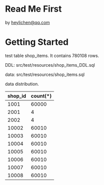 # Read Me First
by heylichen@qq.com


# Getting Started
test table shop_items. It contains 780108 rows.

DDL: src/test/resources/shop_items_DDL.sql

data: src/test/resources/shop_items.sql

data distribution.

| shop\_id | count\(\*\) |
| :--- | :--- |
| 1001 | 60000 |
| 2001 | 4 |
| 2002 | 4 |
| 10002 | 60010 |
| 10003 | 60010 |
| 10004 | 60010 |
| 10005 | 60010 |
| 10006 | 60010 |
| 10007 | 60010 |
| 10008 | 60010 |

